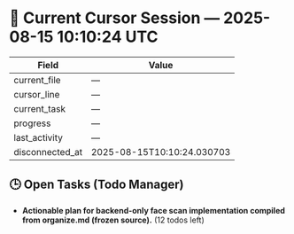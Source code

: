# 📝 Current Cursor Session — 2025-08-15 10:10:24 UTC

| Field | Value |
|-------|-------|
| current_file | — |
| cursor_line | — |
| current_task | — |
| progress | — |
| last_activity | — |
| disconnected_at | 2025-08-15T10:10:24.030703 |

## 🕒 Open Tasks (Todo Manager)
- **Actionable plan for backend-only face scan implementation compiled from organize.md (frozen source).** (12 todos left)
